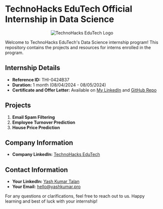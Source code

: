 # TechnoHacks EduTech Official Internship in Data Science

<div align="center">
  <img src="https://media.licdn.com/dms/image/C560BAQHbRc4KalclmA/company-logo_200_200/0/1676715857373?e=1724889600&v=beta&t=nJLfc1RKNxqN3d5fFIHyrnWrfsdve16qQpBapCnkr9Y" alt="TechnoHacks EduTech Logo">
</div>

Welcome to TechnoHacks EduTech's Data Science internship program! This repository contains the projects and resources for interns enrolled in the program.

## Internship Details
- **Reference ID:** THI-0424B37
- **Duration:** 1 month (08/04/2024 - 08/05/2024)
- **Certificate and Offer Letter:** Available on [My LinkedIn](https://www.linkedin.com/yash-kumar-talan) and [GitHub Repo](https://github.com/YashKumar161/About-Me)

## Projects
1. **Email Spam Filtering**
2. **Employee Turnover Prediction**
3. **House Price Prediction**

## Company Information
- **Company LinkedIn:** [TechnoHacks EduTech](https://www.linkedin.com/company/technohacks-edutech)

## Contact Information
- **Your LinkedIn:** [Yash Kumar Talan](https://www.linkedin.com/yash-kumar-talan)
- **Your Email:** [hello@yashkumar.pro](mailto:hello@yashkumar.pro)

For any questions or clarifications, feel free to reach out to us. Happy learning and best of luck with your internship!
